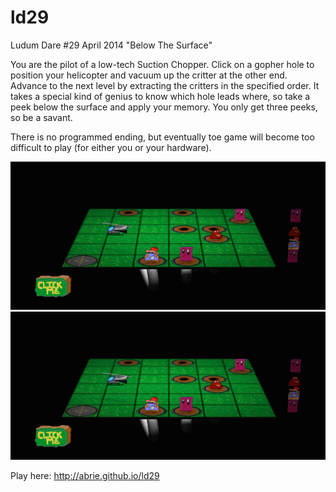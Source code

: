 ld29
====

Ludum Dare #29 April 2014 "Below The Surface"

You are the pilot of a low-tech Suction Chopper. Click on a gopher hole to position your helicopter and vacuum up the critter at the other end. Advance to the next level by extracting the critters in the specified order. It takes a special kind of genius to know which hole leads where, so take a peek below the surface and apply your memory. You only get three peeks, so be a savant.

There is no programmed ending, but eventually toe game will become too difficult to play (for either you or your hardware).

![Screenshot 1](screenshots/screenshot1.png)
![Screenshot 1](screenshots/screenshot2.png)

Play here: http://abrie.github.io/ld29
